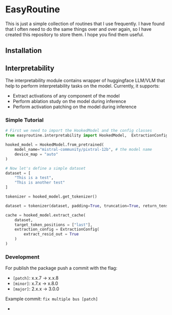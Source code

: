 # EasyRoutine

This is just a simple collection of routines that I use frequently. I have found that I often need to do the same things over and over again, so I have created this repository to store them. I hope you find them useful.


## Installation


## Interpretability
The interpretability module contains wrapper of huggingface LLM/VLM that help to perform interpretability tasks on the model. Currently, it supports:
- Extract activations of any component of the model
- Perform ablation study on the model during inference
- Perform activation patching on the model during inference

### Simple Tutorial
```python
# First we need to import the HookedModel and the config classes
from easyroutine.interpretability import HookedModel,  ExtractionConfig

hooked_model = HookedModel.from_pretrained(
    model_name="mistral-community/pixtral-12b", # the model name
    device_map = "auto"
)

# Now let's define a simple dataset
dataset = [
    "This is a test",
    "This is another test"
]

tokenizer = hooked_model.get_tokenizer()

dataset = tokenizer(dataset, padding=True, truncation=True, return_tensors="pt") 

cache = hooked_model.extract_cache(
    dataset,
    target_token_positions = ["last"],
    extraction_config = ExtractionConfig(
        extract_resid_out = True
    )
)

````



### Development
For publish the package push a commit with the flag:
  - `[patch]`: x.x.7 -> x.x.8
  - `[minor]`: x.7.x -> x.8.0
  - `[major]`: 2.x.x -> 3.0.0

Example commit: `fix multiple bus [patch]`

-
